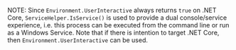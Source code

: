 NOTE: Since `Environment.UserInteractive` always returns `true` on .NET Core, `ServiceHelper.IsService()` is used to provide a dual console/service experience, i.e. this process can be executed from the command line or run as a Windows Service. Note that if there is intention to target  .NET Core, then `Environment.UserInteractive` can be used.